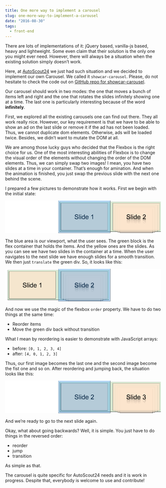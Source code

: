 ```yaml
---
title: One more way to implement a carousel
slug: one-more-way-to-implement-a-carousel
date: "2016-08-30"
tags:
  - front-end
---
```


There are lots of implementations of it: jQuery based, vanilla-js based, heavy and lightweight. Some even claim that their solution is the only one you might ever need. However, there will always be a situation when the existing solution simply doesn’t work.

Here, at [AutoScout24](https://www.autoscout24.de/) we just had such situation and we decided to implement our own Carousel. We called it `showcar-carousel`. Please, do not hesitate to check the code out on [GitHub repo for showcar-carousel](https://github.com/AutoScout24/showcar-carousel).

Our carousel should work in two modes: the one that moves a bunch of items left and right and the one that rotates the slides infinitely showing one at a time. The last one is particularly interesting because of the word **infinitely**.

First, we explored all the existing carousels one can find out there. They all work really nice. However, our key requirement is that we have to be able to show an ad on the last slide or remove it if the ad has not been loaded. Thus, we cannot duplicate dom elements. Otherwise, ads will be loaded twice. Besides, we didn’t want to mutate the DOM at all.

We are among those lucky guys who decided that the Flexbox is the right choice for us. One of the most interesting abilities of Flexbox is to change the visual order of the elements without changing the order of the DOM elements. Thus, we can simply swap two images! I mean, you have two slides at a time in your container. That’s enough for amination. And when the animation is finished, you just swap the previous slide with the next one behind the scene.

I prepared a few pictures to demonstrate how it works. First we begin with the initial state:

![Initial state of the carousel](./1.1.png)

The blue area is our viewport, what the user sees. The green block is the flex container that holds the items. And the yellow ones are the slides. As you can see we have two slides in the container at a time. When the user navigates to the next slide we have enough slides for a smooth transition. We then just `translate` the green div. So, it looks like this:

![The second slide eases in in the viewport](./1.2.png)

And now we use the magic of the flexbox `order` property. We have to do two things at the same time:

- Reorder items
- Move the green div back without transition

What I mean by reordering is easier to demonstrate with JavaScript arrays:

- before: `[0, 1, 2, 3, 4]`
- after: `[4, 0, 1, 2, 3]`

Thus, our first image becomes the last one and the second image become the fist one and so on. After reordering and jumping back, the situation looks like this:

![The state of the carousel after all the transitions](./1.3.png)

And we’re ready to go to the next slide again.

Okay, what about going backwards? Well, it is simple. You just have to do things in the reversed order:

- reorder
- jump
- transition

As simple as that.

The carousel is quite specific for AutoScout24 needs and it is work in progress. Despite that, everybody is welcome to use and contribute!
